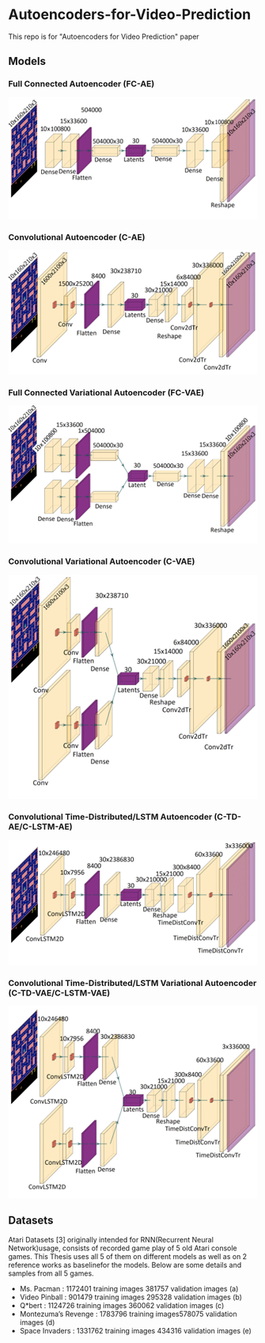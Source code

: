 # Autoencoders-for-Video-Prediction
This repo is for "Autoencoders for Video Prediction" paper 


## Models
### Full Connected Autoencoder (FC-AE) 
![FC_AE](./pictures/models/Dense_AE-1.png)

### Convolutional Autoencoder (C-AE) 
![C_AE](./pictures/models/CONV_AE-1.png)

### Full Connected Variational Autoencoder (FC-VAE) 
![FC_VAE](./pictures/models/Dense_VAE-1.png)

### Convolutional Variational Autoencoder (C-VAE) 
![C_VAE](./pictures/models/CONV_VAE-1.png)

### Convolutional Time-Distributed/LSTM Autoencoder (C-TD-AE/C-LSTM-AE) 
![C_TD_AE](./pictures/models/CONV_LSTM_AE-1.png)

### Convolutional Time-Distributed/LSTM Variational Autoencoder (C-TD-VAE/C-LSTM-VAE) 
![C_TD_VAE](./pictures/models/CONV_LSTM_VAE-1.png)


## Datasets
Atari Datasets [3] originally intended for RNN(Recurrent Neural Network)usage, consists of recorded game play of 5 old Atari console games. This Thesis uses all 5 of them on different models as well as on 2 reference works as baselinefor the models. Below are some details and samples from all 5 games.
* Ms. Pacman : 1172401 training images 381757 validation images (a)
* Video Pinball : 901479 training images 295328 validation images (b)
* Q*bert : 1124726 training images 360062 validation images (c)
* Montezuma’s Revenge : 1783796 training images578075 validation images (d)
* Space Invaders : 1331762 training images 434316 validation images (e)
